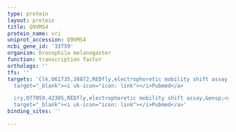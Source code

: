 ```yaml
---
type: protein
layout: protein
title: Q9VMS4
protein_name: vri
uniprot_accession: Q9VMS4
ncbi_gene_id: '33759'
organism: Drosophila melanogaster
function: transcription factor
orthologs: ''
tfs: ''
targets: 'Clk,O61735,38872,REDfly,electrophoretic mobility shift assay,&ensp;<a href="https://www.ncbi.nlm.nih.gov/pubmed/?term=20965965%5Buid%5D+OR+12546820%5Buid%5D"
  target="_blank"><i uk-icon="icon: link"></i>Pubmed</a>

  cry,O77059,42305,REDfly,electrophoretic mobility shift assay,&ensp;<a href="https://www.ncbi.nlm.nih.gov/pubmed/?term=20965965%5Buid%5D+OR+12546820%5Buid%5D"
  target="_blank"><i uk-icon="icon: link"></i>Pubmed</a>'
binding_sites: ''

---
```


